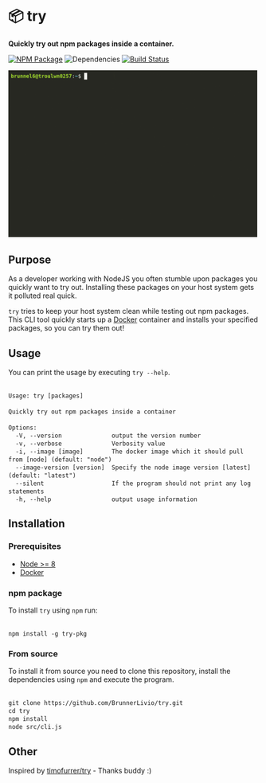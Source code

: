 # :package: try

**Quickly try out npm packages inside a container.**

[![NPM Package](https://badge.fury.io/js/try-pkg.svg)](https://www.npmjs.com/package/try-pkg)
![Dependencies](https://img.shields.io/david/BrunnerLivio/try.svg)
[![Build Status](https://travis-ci.org/BrunnerLivio/try.svg?branch=master)](https://travis-ci.org/BrunnerLivio/try)


<img src="demo.gif" width="500" alt="Demo animation"/>

## Purpose

As a developer working with NodeJS you often stumble upon packages you quickly want to try out.
Installing these packages on your host system gets it polluted real quick.

`try` tries to keep your host system clean while testing out npm packages.
This CLI tool quickly starts up a [Docker](https://www.docker.com/) container
and installs your specified packages, so you can try them out!

## Usage

You can print the usage by executing `try --help`.

```shell

Usage: try [packages]

Quickly try out npm packages inside a container

Options:
  -V, --version              output the version number
  -v, --verbose              Verbosity value
  -i, --image [image]        The docker image which it should pull from [node] (default: "node")
  --image-version [version]  Specify the node image version [latest] (default: "latest")
  --silent                   If the program should not print any log statements
  -h, --help                 output usage information

```

## Installation

### Prerequisites

- [Node >= 8](https://nodejs.org/en/download/package-manager/)
- [Docker](https://docs.docker.com/install/)

### npm package

To install `try` using `npm` run:

```shell

npm install -g try-pkg

```

### From source

To install it from source you need to clone this repository,
install the dependencies using `npm` and execute the program.

```shell

git clone https://github.com/BrunnerLivio/try.git
cd try
npm install
node src/cli.js

```

## Other

Inspired by [timofurrer/try](https://github.com/TimoFurrer/try) - Thanks buddy :)

